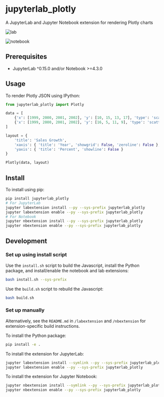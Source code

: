 # jupyterlab_plotly

A JupyterLab and Jupyter Notebook extension for rendering Plotly charts

![lab](http://g.recordit.co/CmiB0dfKUa.gif)

![notebook](http://g.recordit.co/AFtqwfIM9B.gif)

## Prerequisites

* JupyterLab ^0.15.0 and/or Notebook >=4.3.0

## Usage

To render Plotly JSON using IPython:

```python
from jupyterlab_plotly import Plotly

data = [
    {'x': [1999, 2000, 2001, 2002], 'y': [10, 15, 13, 17], 'type': 'scatter'},
    {'x': [1999, 2000, 2001, 2002], 'y': [16, 5, 11, 9], 'type': 'scatter'}
]

layout = {
    'title': 'Sales Growth',
    'xaxis': { 'title': 'Year', 'showgrid': False, 'zeroline': False },
    'yaxis': { 'title': 'Percent', 'showline': False }
}

Plotly(data, layout)
```

## Install

To install using pip:

```bash
pip install jupyterlab_plotly
# For JupyterLab
jupyter labextension install --py --sys-prefix jupyterlab_plotly
jupyter labextension enable --py --sys-prefix jupyterlab_plotly
# For Notebook
jupyter nbextension install --py --sys-prefix jupyterlab_plotly
jupyter nbextension enable --py --sys-prefix jupyterlab_plotly
```

## Development

### Set up using install script

Use the `install.sh` script to build the Javascript, install the Python package, and install/enable the notebook and lab extensions:

```bash
bash install.sh --sys-prefix
```

Use the `build.sh` script to rebuild the Javascript:

```bash
bash build.sh
```

### Set up manually

Alternatively, see the `README.md` in `/labextension` and `/nbextension` for extension-specific build instructions. 

To install the Python package:

```bash
pip install -e .
```

To install the extension for JupyterLab:

```bash
jupyter labextension install --symlink --py --sys-prefix jupyterlab_plotly
jupyter labextension enable --py --sys-prefix jupyterlab_plotly
```

To install the extension for Jupyter Notebook:

```bash
jupyter nbextension install --symlink --py --sys-prefix jupyterlab_plotly
jupyter nbextension enable --py --sys-prefix jupyterlab_plotly
```
